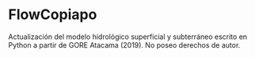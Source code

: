 # FlowCopiapo
 
Actualización del modelo hidrológico superficial y subterráneo escrito en Python a partir de GORE Atacama (2019). No poseo derechos de autor.
